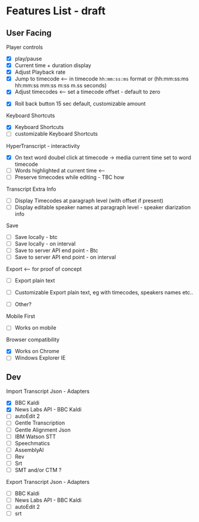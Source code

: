 # Features List - draft

## User Facing

Player controls
- [x] play/pause  
- [x] Current time + duration display
- [X] Adjust Playback rate 
- [x] Jump to timecode <—  in timecode `hh:mm:ss:ms` format or (hh:mm:ss:ms hh:mm:ss mm:ss m:ss m.ss seconds)
- [x] Adjust timecodes <— set a timecode offset - default to zero  

<!-- - [ ] UI Turn off video preview (toggle on/off) -->
- [x] Roll back button 15 sec default, customizable amount 

Keyboard Shortcuts 
- [X] Keyboard Shortcuts 
- [ ] customizable Keyboard Shortcuts 

HyperTranscript - interactivity 
- [x] On text word doubel click at timecode -> media current time set to word timecode
- [ ] Words highlighted at current time <— 
- [ ] Preserve timecodes while editing - TBC how

Transcript Extra Info
- [ ] Display Timecodes at paragraph level (with offset if present)
- [ ] Display editable speaker names at paragraph level - speaker diarization info 

Save
- [ ] Save locally - btc
- [ ] Save locally - on interval 
- [ ] Save to server API end point - Btc
- [ ] Save to server API end point - on interval 

Export <-- for proof of concept
- [ ] Export plain text
- [ ] Customizable Export plain text, eg with timecodes, speakers names etc..
- [ ] Other?


Mobile First
- [ ] Works on mobile 

Browser compatibility
- [X] Works on Chrome
- [ ] Windows Explorer IE

## Dev 

Import Transcript Json - Adapters 
- [x] BBC Kaldi 
- [x] News Labs API - BBC Kaldi
- [ ] autoEdit 2
- [ ] Gentle Transcription 
- [ ] Gentle Alignment Json
- [ ] IBM Watson STT
- [ ] Speechmatics
- [ ] AssemblyAI
- [ ] Rev
- [ ] Srt
- [ ] SMT and/or CTM ?<!-- SCLite -->

Export Transcript Json - Adapters 
- [ ] BBC Kaldi 
- [ ] News Labs API - BBC Kaldi
- [ ] autoEdit 2
- [ ] srt

<!-- add Instructions on how to create adapters  -->

